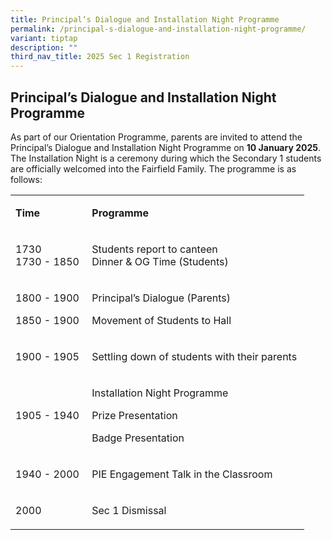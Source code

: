 ```yaml
---
title: Principal’s Dialogue and Installation Night Programme
permalink: /principal-s-dialogue-and-installation-night-programme/
variant: tiptap
description: ""
third_nav_title: 2025 Sec 1 Registration
---
```

<h2><strong>Principal’s Dialogue and Installation Night Programme</strong>&nbsp;</h2>
<p>As part of our Orientation Programme, parents are invited to attend the
Principal’s Dialogue and Installation Night Programme on <strong>10 January 2025</strong>.
The Installation Night is a ceremony during which the Secondary 1 students
are officially welcomed into the Fairfield Family. The programme is as
follows:&nbsp;</p>
<table style="minWidth: 50px">
<colgroup>
<col>
<col>
</colgroup>
<tbody>
<tr>
<td rowspan="1" colspan="1">
<p><strong>Time</strong>&nbsp;</p>
</td>
<td rowspan="1" colspan="1">
<p><strong>Programme</strong>&nbsp;</p>
</td>
</tr>
<tr>
<td rowspan="1" colspan="1">
<p>1730&nbsp;
<br>1730 - 1850&nbsp;</p>
</td>
<td rowspan="1" colspan="1">
<p>Students report to canteen&nbsp;
<br>Dinner &amp; OG Time (Students)&nbsp;</p>
</td>
</tr>
<tr>
<td rowspan="1" colspan="1">
<p>1800 - 1900&nbsp;</p>
<p>1850 - 1900&nbsp;</p>
</td>
<td rowspan="1" colspan="1">
<p>Principal’s Dialogue (Parents)&nbsp;</p>
<p>Movement of Students to Hall&nbsp;</p>
</td>
</tr>
<tr>
<td rowspan="1" colspan="1">
<p>1900 - 1905&nbsp;</p>
</td>
<td rowspan="1" colspan="1">
<p>Settling down of students with their parents&nbsp;</p>
</td>
</tr>
<tr>
<td rowspan="1" colspan="1">
<p>1905 - 1940&nbsp;</p>
</td>
<td rowspan="1" colspan="1">
<p>Installation Night Programme&nbsp;</p>
<p>Prize Presentation&nbsp;</p>
<p>Badge Presentation&nbsp;</p>
</td>
</tr>
<tr>
<td rowspan="1" colspan="1">
<p>1940 - 2000&nbsp;</p>
</td>
<td rowspan="1" colspan="1">
<p>PIE Engagement Talk in the Classroom&nbsp;</p>
</td>
</tr>
<tr>
<td rowspan="1" colspan="1">
<p>2000&nbsp;</p>
</td>
<td rowspan="1" colspan="1">
<p>Sec 1 Dismissal&nbsp;</p>
</td>
</tr>
</tbody>
</table>
<p></p>
